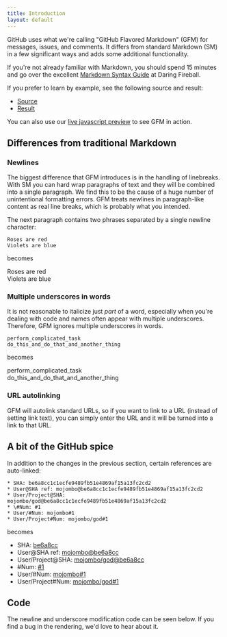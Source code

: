 ```yaml
---
title: Introduction
layout: default
---
```


GitHub uses what we're calling "GitHub Flavored Markdown" (GFM) for messages, issues, and comments. It differs from standard Markdown (SM) in a few significant ways and adds some additional functionality.

If you're not already familiar with Markdown, you should spend 15 minutes and go over the excellent [Markdown Syntax Guide](http://daringfireball.net/projects/markdown/syntax) at Daring Fireball.

If you prefer to learn by example, see the following source and result:

* [Source](sample_content.html)
* [Result](https://github.com/mojombo/github-flavored-markdown/issues/#issue/1)

You can also use our [live javascript preview](http://github.github.com/github-flavored-markdown/preview.html) to see GFM in action.

Differences from traditional Markdown
-------------------------------------

### Newlines

The biggest difference that GFM introduces is in the handling of linebreaks. With SM you can hard wrap paragraphs of text and they will be combined into a single paragraph. We find this to be the cause of a huge number of unintentional formatting errors. GFM treats newlines in paragraph-like content as real line breaks, which is probably what you intended.

The next paragraph contains two phrases separated by a single newline character:

    Roses are red
    Violets are blue

becomes

Roses are red  
Violets are blue

### Multiple underscores in words

It is not reasonable to italicize just _part_ of a word, especially when you're dealing with code and names often appear with multiple underscores. Therefore, GFM ignores multiple underscores in words.

    perform_complicated_task
    do_this_and_do_that_and_another_thing

becomes

perform\_complicated\_task  
do\_this\_and\_do\_that\_and\_another\_thing

### URL autolinking

GFM will autolink standard URLs, so if you want to link to a URL (instead of setting link text), you can simply enter the URL and it will be turned into a link to that URL.

A bit of the GitHub spice
-------------------------

In addition to the changes in the previous section, certain references are auto-linked:

    * SHA: be6a8cc1c1ecfe9489fb51e4869af15a13fc2cd2
    * User@SHA ref: mojombo@be6a8cc1c1ecfe9489fb51e4869af15a13fc2cd2
    * User/Project@SHA: mojombo/god@be6a8cc1c1ecfe9489fb51e4869af15a13fc2cd2
    * \#Num: #1
    * User/#Num: mojombo#1
    * User/Project#Num: mojombo/god#1

becomes

<ul>
<li>SHA: <a href="https://github.com/mojombo/github-flavored-markdown/commit/be6a8cc1c1ecfe9489fb51e4869af15a13fc2cd2">be6a8cc</a></li>
<li>User@SHA ref: <a href="https://github.com/mojombo/github-flavored-markdown/commit/be6a8cc1c1ecfe9489fb51e4869af15a13fc2cd2">mojombo@be6a8cc</a></li>
<li>User/Project@SHA: <a href="https://github.com/mojombo/god/commit/be6a8cc1c1ecfe9489fb51e4869af15a13fc2cd2">mojombo/god@be6a8cc</a></li>
<li>#Num: <a href="https://github.com/mojombo/github-flavored-markdown/issues/#issue/1" class="internal">#1</a></li>
<li>User/#Num: <a href="https://github.com/mojombo/github-flavored-markdown/issues/#issue/1">mojombo#1</a></li>
<li>User/Project#Num: <a href="https://github.com/mojombo/god/issues/#issue/1">mojombo/god#1</a></li>
</ul>

Code
----

The newline and underscore modification code can be seen below. If you find a bug in the rendering, we'd love to hear about it.

<script src="https://gist.github.com/118964.js"></script>